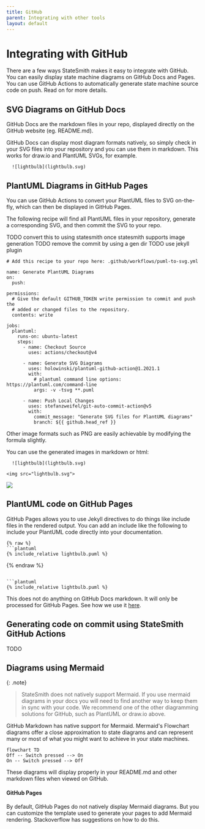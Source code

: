 ```yaml
---
title: GitHub
parent: Integrating with other tools
layout: default
---
```


# Integrating with GitHub

There are a few ways StateSmith makes it easy to integrate with GitHub. You can easily display state machine diagrams on GitHub Docs and Pages. You can use GitHub Actions to automatically generate state machine source code on push. Read on for more details.


## SVG Diagrams on GitHub Docs

GitHub Docs are the markdown files in your repo, displayed directly on the GitHub website (eg. README.md).

GitHub Docs can display most diagram formats natively, so simply check in your SVG files into your repository and you can use them in markdown. This works for draw.io and PlantUML SVGs, for example.

```
  ![lightbulb](lightbulb.svg)
```



## PlantUML Diagrams in GitHub Pages

You can use GitHub Actions to convert your PlantUML files to SVG on-the-fly, which can then be displayed in GitHub Pages.

The following recipe will find all PlantUML files in your repository, generate a corresponding SVG, and then commit the SVG to your repo.

TODO convert this to using statesmith once statesmith supports image generation
TODO remove the commit by using a gen dir
TODO use jekyll plugin

```
# Add this recipe to your repo here: .github/workflows/puml-to-svg.yml

name: Generate PlantUML Diagrams
on:
  push:

permissions:
  # Give the default GITHUB_TOKEN write permission to commit and push the
  # added or changed files to the repository.
  contents: write

jobs:
  plantuml:
    runs-on: ubuntu-latest
    steps:
      - name: Checkout Source
        uses: actions/checkout@v4

      - name: Generate SVG Diagrams
        uses: holowinski/plantuml-github-action@1.2021.1
        with:
          # plantuml command line options: https://plantuml.com/command-line 
          args: -v -tsvg **.puml

      - name: Push Local Changes
        uses: stefanzweifel/git-auto-commit-action@v5
        with:
          commit_message: "Generate SVG files for PlantUML diagrams"
          branch: ${{ github.head_ref }}
```

Other image formats such as PNG are easily achievable by modifying the formula slightly.

You can use the generated images in markdown or html:

```
  ![lightbulb](lightbulb.svg)
```
```
<img src="lightbulb.svg">
```
<img src="lightbulb.svg">


## PlantUML code on GitHub Pages

GitHub Pages allows you to use Jekyll directives to do things like include files in the rendered output.
You can add an include like the following to include your PlantUML code directly into your documentation.

```
{% raw %}
```plantuml
{% include_relative lightbulb.puml %}
```
{% endraw %}
```

```plantuml
{% include_relative lightbulb.puml %}
```

This does not do anything on GitHub Docs markdown. It will only be processed for GitHub Pages. See how we use it [here](https://github.com/emmby/StateSmith/edit/main/docs/integrations/github.md).



## Generating code on commit using StateSmith GitHub Actions

TODO




## Diagrams using Mermaid

{: .note}
> StateSmith does not natively support Mermaid. If you use mermaid diagrams in your docs
> you will need to find another way to keep them in sync with your code. We recommend
> one of the other diagramming solutions for GitHub, such as PlantUML or draw.io above.

GitHub Markdown has native support for Mermaid. Mermaid's Flowchart diagrams offer a close approximation 
to state diagrams and can represent many or most of what you might want to achieve in your state machines.

```mermaid
flowchart TD
Off -- Switch pressed --> On
On -- Switch pressed --> Off
```
These diagrams will display properly in your README.md and other markdown files when viewed on GitHub.

#### GitHub Pages

By default, GitHub Pages do not natively display Mermaid diagrams. But you can customize the template
used to generate your pages to add Mermaid rendering. Stackoverflow has suggestions on how to do this.
